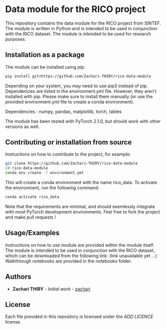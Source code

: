 # Data module for the RICO project

This repository contains the data module for the RICO project from SINTEF. The module is written in Python and is intended to be used in conjunction with the RICO dataset. The module is intended to be used for research purposes.

## Installation as a package

The module can be installed using pip:

```bash
pip install git+https://github.com/Zachari-THIRY/rico-data-module
```
Depending on your system, you may need to use pip3 instead of pip.
Dependencies are listed in the environment.yml file. However, they aren't installed with pip. Please make sure to install them manually (or use the provided environment.yml file to create a conda environment).

Dependencies : numpy, pandas, matplotlib, torch, tables

The module has been tested with PyTorch 2.1.0, but should work with other versions as well.


## Contributing or installation from source

Instructions on how to contribute to the project, for example:

```bash
git clone https://github.com/Zachari-THIRY/rico-data-module
cd rico-data-module
conda env create -f environment.yml
```
This will create a conda environment with the name rico_data. To activate the environment, run the following command:

```bash
conda activate rico_data
```
Note that the requirements are minimal, and should seemlessly integrate with most PyTorch development environments.
Feel free to fork the project and make pull requests !

## Usage/Examples

Instructions on how to use module are provided within the module itself. The module is intended to be used in conjunction with the RICO dataset, which can be downloaded from the following link: (link unavailable yet ...)
Walkthtough notebooks are provided in the notebooks folder.

## Authors

- **Zachari THIRY** - *Initial work* - [zachari](https://github.com/Zachari-THIRY)

## License

Each file provided in this repository is licensed under the _ADD LICENCE_ license.